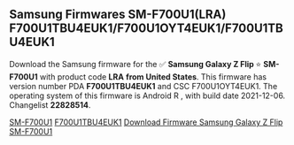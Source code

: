 <h2>Samsung Firmwares SM-F700U1(LRA) F700U1TBU4EUK1/F700U1OYT4EUK1/F700U1TBU4EUK1</h2>
Download the Samsung firmware for the ✅ <strong>Samsung Galaxy Z Flip </strong> ⭐ <strong>SM-F700U1</strong> with product code <strong>LRA</strong> <strong> from United States</strong>. This firmware has version number PDA <strong>F700U1TBU4EUK1</strong> and CSC F700U1OYT4EUK1. The operating system of this firmware is Android R , with build date 2021-12-06. Changelist <strong>22828514</strong>.


[SM-F700U1](https://samfirm.shop/samsung/model/SM-F700U1)
[F700U1TBU4EUK1](https://samfirm.shop/samsung/pda/F700U1TBU4EUK1)
[Download Firmware Samsung Galaxy Z Flip SM-F700U1](https://samfirm.shop/samsung/firmware/480442)
